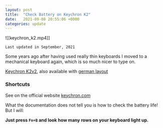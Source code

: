 ```yaml
---
layout: post
title:  "Check Battery on Keychron K2"
date:   2021-09-08 20:55:06 +0000
categories: update
---
```


![[keychron_k2.mp4]]

`Last updated in September, 2021`

Some years ago after having used really thin keyboards I moved to a mechanical keyboard again, which is so much nicer to type on.

[Keychron K2v2](https://www.keychron.com/products/keychron-k2-wireless-mechanical-keyboard), also available with [german layout](https://www.keychron.com/products/keychron-k2-wireless-mechanical-keyboard-german-iso-de-layout)

### Shortcuts
See on the official website [keychron.com](https://www.keychron.com/blogs/news/keychron-keyboards-shortcuts-introduction)

What the documentation does not tell you is how to check the battery life! But I will:

**Just press `Fn+B` and look how many rows on your keyboard light up.**
